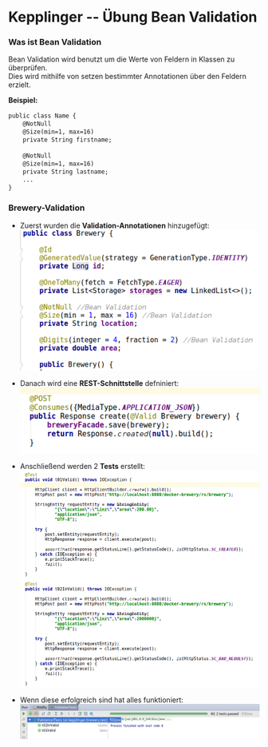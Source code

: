 # Kepplinger -- Übung Bean Validation

### Was ist Bean Validation
Bean Validation wird benutzt um die Werte von Feldern in Klassen zu überprüfen.  
Dies wird mithilfe von setzen bestimmter Annotationen über den Feldern erzielt.  

**Beispiel:**
```
public class Name {
    @NotNull
    @Size(min=1, max=16)
    private String firstname;

    @NotNull
    @Size(min=1, max=16)
    private String lastname;
    ...
}
```
### Brewery-Validation

- Zuerst wurden die **Validation-Annotationen** hinzugefügt:
![](./images/bean-val.png)

- Danach wird eine **REST-Schnittstelle** defniniert:
![](./images/bean-rest.png)

- Anschließend werden 2 **Tests** erstellt:
![](./images/tests.png)

- Wenn diese erfolgreich sind hat alles funktioniert:
![](./images/success.png)

